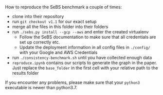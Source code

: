How to reproduce the SeBS benchmark a couple of times:

- clone into their repository
- run `git checkout v1.1` for our exact setup
- merge all the files in this folder into their folders
- run `./sebs.py install --gcp --aws` and enter the created virtualenv
    - Follow the SeBS documentation to make sure that all credentials are set up correctly etc.
    - Update the deployment information in all config files in `./config/` with your Google and AWS Credentials
- run `./consistency-benchmark.sh` until you have collected enough data
- `reproduce.ipynb` contains our scripts to generate the graph in the paper. Just replace the `base_folder` in the first cell with your relative path to the results folder

If you encounter any problems, please make sure that your `python3` executable is newer than python3.7.